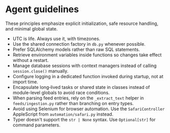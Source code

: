 # Agent guidelines

These principles emphasize explicit initialization, safe resource handling, and minimal global state.

- UTC is life. Always use it, with timezones.
- Use the shared connection factory in `db.py` whenever possible.
- Prefer SQLAlchemy models rather than raw SQL statements.
- Retrieve environment variables inside functions so changes take effect without a restart.
- Manage database sessions with context managers instead of calling `session.close()` manually.
- Configure logging in a dedicated function invoked during startup, not at import time.
- Encapsulate long‑lived tasks or shared state in classes instead of module-level globals to avoid race conditions.
- When parsing feed entries, rely on the `_extract_text` helper in `feeds/ingestion.py` rather than branching on entry types.
- Avoid using Selenium for browser automation. Use the `SafariController`
  AppleScript from `automation/safari.py` instead.
- Typer doesn't support the ``str | None`` syntax. Use ``Optional[str]`` for
  command parameters.
